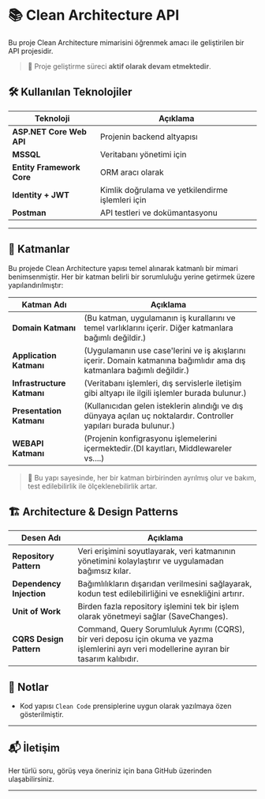 # 📚 Clean Architecture API

Bu proje Clean Architecture mimarisini öğrenmek amacı ile geliştirilen bir API projesidir.


> 🔧 Proje geliştirme süreci **aktif olarak devam etmektedir**.  


## 🛠 Kullanılan Teknolojiler

| Teknoloji              | Açıklama                                              |
|------------------------|--------------------------------------------------------|
| **ASP.NET Core Web API** | Projenin backend altyapısı                            |
| **MSSQL**              | Veritabanı yönetimi için                              |
| **Entity Framework Core** | ORM aracı olarak                                     |
| **Identity + JWT**     | Kimlik doğrulama ve yetkilendirme işlemleri için      |
| **Postman**            | API testleri ve dokümantasyonu                        |

---

## 🧱 Katmanlar

Bu projede Clean Architecture yapısı temel alınarak katmanlı bir mimari benimsenmiştir. Her bir katman belirli bir sorumluluğu yerine getirmek üzere yapılandırılmıştır:

| Katman Adı           | Açıklama |
|----------------------|----------|
| **Domain Katmanı**   | (Bu katman, uygulamanın iş kurallarını ve temel varlıklarını içerir. Diğer katmanlara bağımlı değildir.) |
| **Application Katmanı** | (Uygulamanın use case'lerini ve iş akışlarını içerir. Domain katmanına bağımlıdır ama dış katmanlara bağımlı değildir.) |
| **Infrastructure Katmanı** | (Veritabanı işlemleri, dış servislerle iletişim gibi altyapı ile ilgili işlemler burada bulunur.) |
| **Presentation Katmanı**      | (Kullanıcıdan gelen isteklerin alındığı ve dış dünyaya açılan uç noktalardır. Controller yapıları burada bulunur.) |
| **WEBAPI Katmanı**      | (Projenin konfigrasyonu işlemelerini içermektedir.(DI kayıtları, Middlewareler vs....) |


> 🔄 Bu yapı sayesinde, her bir katman birbirinden ayrılmış olur ve bakım, test edilebilirlik ile ölçeklenebilirlik artar.
>

## 🏗 Architecture & Design Patterns

| Desen Adı             | Açıklama                                                                                             |
|-----------------------|----------------------------------------------------------------------------------------------------|
| **Repository Pattern** | Veri erişimini soyutlayarak, veri katmanının yönetimini kolaylaştırır ve uygulamadan bağımsız kılar.|
| **Dependency Injection** | Bağımlılıkların dışarıdan verilmesini sağlayarak, kodun test edilebilirliğini ve esnekliğini artırır.|
| **Unit of Work**       | Birden fazla repository işlemini tek bir işlem olarak yönetmeyi sağlar (SaveChanges).               |
| **CQRS Design Pattern**       | Command, Query Sorumluluk Ayrımı (CQRS), bir veri deposu için okuma ve yazma işlemlerini ayrı veri modellerine ayıran bir tasarım kalıbıdır.  |



## 📌 Notlar

- Kod yapısı `Clean Code` prensiplerine uygun olarak yazılmaya özen gösterilmiştir.

---

## 📬 İletişim

Her türlü soru, görüş veya öneriniz için bana GitHub üzerinden ulaşabilirsiniz.

---
